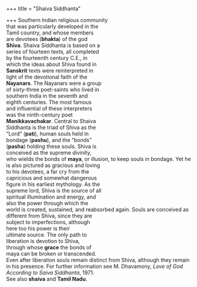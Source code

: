 +++
title = "Shaiva Siddhanta"

+++
Southern Indian religious community  
that was particularly developed in the  
Tamil country, and whose members  
are devotees (**bhakta**) of the god  
**Shiva**. Shaiva Siddhanta is based on a  
series of fourteen texts, all completed  
by the fourteenth century C.E., in  
which the ideas about Shiva found in  
**Sanskrit** texts were reinterpreted in  
light of the devotional faith of the  
**Nayanars**. The Nayanars were a group  
of sixty-three poet-saints who lived in  
southern India in the seventh and  
eighth centuries. The most famous  
and influential of these interpreters  
was the ninth-century poet  
**Manikkavachakar**. Central to Shaiva  
Siddhanta is the triad of Shiva as the  
“Lord” (**pati**), human souls held in  
bondage (**pashu**), and the “bonds”  
(**pasha**) holding these souls. Shiva is  
conceived as the supreme divinity,  
who wields the bonds of **maya**, or illusion, to keep souls in bondage. Yet he  
is also pictured as gracious and loving  
to his devotees, a far cry from the  
capricious and somewhat dangerous  
figure in his earliest mythology. As the  
supreme lord, Shiva is the source of all  
spiritual illumination and energy, and  
also the power through which the  
world is created, sustained, and reabsorbed again. Souls are conceived as  
different from Shiva, since they are  
subject to imperfections, although  
here too his power is their  
ultimate source. The only path to  
liberation is devotion to Shiva,  
through whose **grace** the bonds of  
maya can be broken or transcended.  
Even after liberation souls remain distinct from Shiva, although they remain  
in his presence. For further information see M. Dhavamony, *Love of God*  
*According to Saiva Siddhanta*, 1971.  
See also **shaiva** and **Tamil Nadu**.